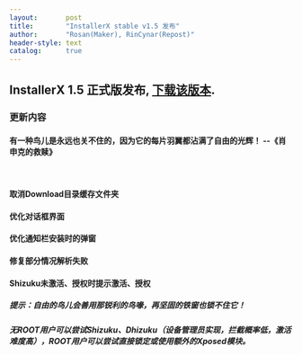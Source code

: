 ```yaml
---
layout:       post
title:        "InstallerX stable v1.5 发布"
author:       "Rosan(Maker), RinCynar(Repost)"
header-style: text
catalog:      true
---
```

## InstallerX 1.5 正式版发布, [下载该版本](/file/InstallerX-stable-v1.5.apk).
### 更新内容
#### 有一种鸟儿是永远也关不住的，因为它的每片羽翼都沾满了自由的光辉！ --《肖申克的救赎》
<br>

#### 取消Download目录缓存文件夹
#### 优化对话框界面
#### 优化通知栏安装时的弹窗
#### 修复部分情况解析失败
#### Shizuku未激活、授权时提示激活、授权
##### 提示：自由的鸟儿会善用那锐利的鸟喙，再坚固的铁窗也锁不住它！
##### 无ROOT用户可以尝试Shizuku、Dhizuku（设备管理员实现，拦截概率低，激活难度高），ROOT用户可以尝试直接锁定或使用额外的Xposed模块。

